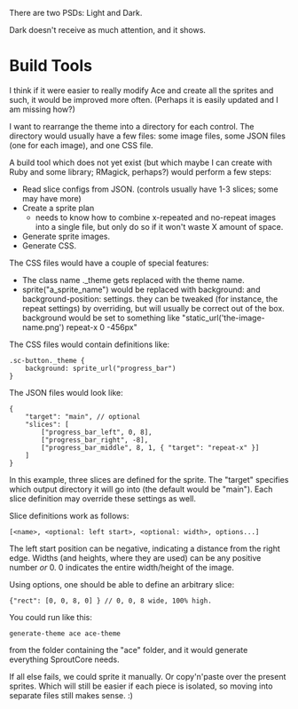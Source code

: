 There are two PSDs: Light and Dark.

Dark doesn't receive as much attention, and it shows.


Build Tools
===========
I think if it were easier to really modify Ace and create all the sprites and such,
it would be improved more often. (Perhaps it is easily updated and I am missing how?)

I want to rearrange the theme into a directory for each control. The directory
would usually have a few files: some image files, some JSON files (one for each image), and
one CSS file.

A build tool which does not yet exist (but which maybe I can create with Ruby and
some library; RMagick, perhaps?) would perform a few steps:

* Read slice configs from JSON. (controls usually have 1-3 slices; some may have more)
* Create a sprite plan
	- needs to know how to combine x-repeated and no-repeat images into a single file,
	  but only do so if it won't waste X amount of space.
* Generate sprite images.
* Generate CSS.

The CSS files would have a couple of special features:

- The class name .\_theme gets replaced with the theme name.
- sprite("a\_sprite\_name") would be replaced with background: and background-position: settings.
  they can be tweaked (for instance, the repeat settings) by overriding, but will usually be
  correct out of the box. background would be set to something like "static\_url('the-image-name.png') repeat-x 0 -456px"

The CSS files would contain definitions like:

	.sc-button._theme { 
		background: sprite_url("progress_bar")
	}

The JSON files would look like:

	{
		"target": "main", // optional
		"slices": [
			["progress_bar_left", 0, 8],
			["progress_bar_right", -8],
			["progress_bar_middle", 8, 1, { "target": "repeat-x" }]
		]
	}

In this example, three slices are defined for the sprite. The "target" specifies which output
directory it will go into (the default would be "main"). Each slice definition may override
these settings as well.

Slice definitions work as follows:

	[<name>, <optional: left start>, <optional: width>, options...]

The left start position can be negative, indicating a distance from the right edge. Widths
(and heights, where they are used) can be any positive number _or_ 0. 0 indicates the entire
width/height of the image.

Using options, one should be able to define an arbitrary slice:

	{"rect": [0, 0, 8, 0] } // 0, 0, 8 wide, 100% high.



You could run like this:
	
	generate-theme ace ace-theme

from the folder containing the "ace" folder, and it would generate everything SproutCore needs.


If all else fails, we could sprite it manually. Or copy'n'paste over the present sprites. Which
will still be easier if each piece is isolated, so moving into separate files still makes sense. :)

